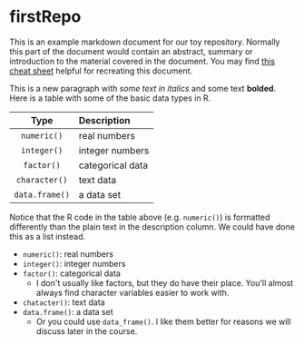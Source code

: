 # firstRepo
This is an example markdown document for our toy repository. Normally this part of the document would contain an abstract, summary or introduction to the material covered in the document. You may find [this cheat sheet](https://github.com/adam-p/markdown-here/wiki/Markdown-Cheatsheet) helpful for recreating this document.

This is a new paragraph with *some text in italics* and some text **bolded**. Here is a table with some of the basic data types in R.

|Type | Description|
|:-----:|:-------|
|`numeric()` | real numbers|
|`integer()` | integer numbers|
|`factor()` | categorical data|
|`character()` | text data|
|`data.frame()` | a data set| 

Notice that the R code in the table above (e.g. `numeric()`) is formatted differently than the plain text in the description column. We could have done this as a list instead.

*	`numeric()`: real numbers
*	`integer()`: integer numbers
*	`factor()`: categorical data
    *	I don't usually like factors, but they do have their place. You'll almost always find character variables easier to work         with.
*	`chatacter()`: text data
*	`data.frame()`: a data set
    * Or you could use `data_frame()`. I like them better for reasons we will discuss later in the course.
